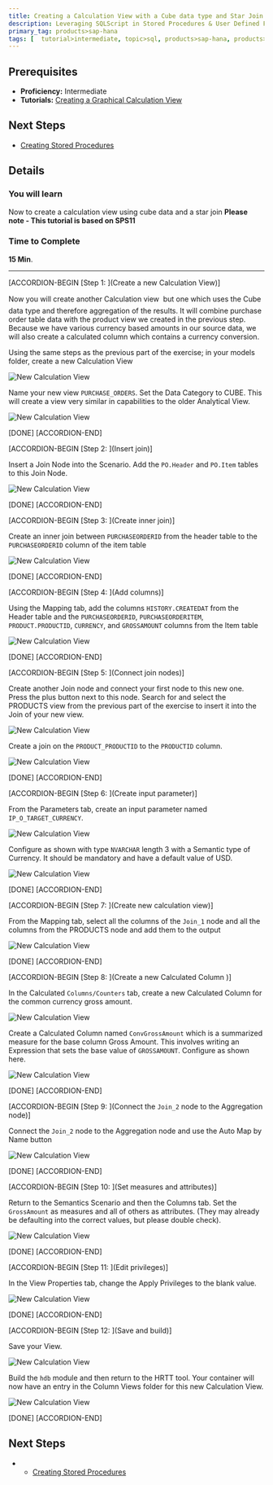 ```yaml
---
title: Creating a Calculation View with a Cube data type and Star Join
description: Leveraging SQLScript in Stored Procedures & User Defined Functions
primary_tag: products>sap-hana
tags: [  tutorial>intermediate, topic>sql, products>sap-hana, products>sap-hana\,-express-edition   ]
---
```

## Prerequisites  
- **Proficiency:** Intermediate
- **Tutorials:** [Creating a Graphical Calculation View](http://www.sap.com/developer/tutorials/xsa-graphical-view.html)

## Next Steps
- [Creating Stored Procedures](http://www.sap.com/developer/tutorials/xsa-sqlscript-stored-proc.html)

## Details
### You will learn  
Now to create a calculation view using cube data and a star join
**Please note - This tutorial is based on SPS11**

### Time to Complete
**15 Min**.

---


[ACCORDION-BEGIN [Step 1: ](Create a new Calculation View)]

Now you will create another Calculation view &#151; but one which uses the Cube data type and therefore aggregation of the results. It will combine purchase order table data with the product view we created in the previous step.  Because we have various currency based amounts in our source data, we will also create a calculated column which contains a currency conversion.Using the same steps as the previous part of the exercise; in your models folder, create a new Calculation View
![New Calculation View](1.png)
Name your new view `PURCHASE_ORDERS`. Set the Data Category to CUBE. This will create a view very similar in capabilities to the older Analytical View.

![New Calculation View](2.png)
[DONE][ACCORDION-END][ACCORDION-BEGIN [Step 2: ](Insert join)]Insert a Join Node into the Scenario. Add the `PO.Header` and `PO.Item` tables to this Join Node.
![New Calculation View](3.png)

[DONE]
[ACCORDION-END]

[ACCORDION-BEGIN [Step 3: ](Create inner join)]

Create an inner join between `PURCHASEORDERID` from the header table to the `PURCHASEORDERID` column of the item table

![New Calculation View](4.png)

[DONE]
[ACCORDION-END]

[ACCORDION-BEGIN [Step 4: ](Add columns)]

Using the Mapping tab, add the columns `HISTORY.CREATEDAT` from the Header table and the `PURCHASEORDERID`, `PURCHASEORDERITEM`, `PRODUCT.PRODUCTID`, `CURRENCY`, and `GROSSAMOUNT` columns from the Item table

![New Calculation View](5.png)

[DONE]
[ACCORDION-END]

[ACCORDION-BEGIN [Step 5: ](Connect join nodes)]

Create another Join node and connect your first node to this new one. Press the plus button next to this node. Search for and select the PRODUCTS view from the previous part of the exercise to insert it into the Join of your new view.  

![New Calculation View](6.png)

Create a join on the `PRODUCT_PRODUCTID` to the `PRODUCTID` column.

![New Calculation View](7.png)

[DONE]
[ACCORDION-END]

[ACCORDION-BEGIN [Step 6: ](Create input parameter)]

From the Parameters tab, create an input parameter named `IP_O_TARGET_CURRENCY`.

![New Calculation View](8.png)

Configure as shown with type `NVARCHAR` length 3 with a Semantic type of Currency. It should be mandatory and have a default value of USD.

![New Calculation View](9.png)

[DONE]
[ACCORDION-END]

[ACCORDION-BEGIN [Step 7: ](Create new calculation view)]

From the Mapping tab, select all the columns of the `Join_1` node and all the columns from the PRODUCTS node and add them to the output

![New Calculation View](10.png)

[DONE]
[ACCORDION-END]

[ACCORDION-BEGIN [Step 8: ](Create a new Calculated Column )]

In the Calculated `Columns/Counters` tab, create a new Calculated Column for the common currency gross amount.

![New Calculation View](11.png)

Create a Calculated Column named `ConvGrossAmount` which is a summarized measure for the base column Gross Amount. This involves writing an Expression that sets the base value of `GROSSAMOUNT`. Configure as shown here.

![New Calculation View](12.png)

[DONE]
[ACCORDION-END]

[ACCORDION-BEGIN [Step 9: ](Connect the `Join_2` node to the Aggregation node)]

Connect the `Join_2` node to the Aggregation node and use the Auto Map by Name button

![New Calculation View](13.png)

[DONE]
[ACCORDION-END]

[ACCORDION-BEGIN [Step 10: ](Set measures and attributes)]

Return to the Semantics Scenario and then the Columns tab. Set the `GrossAmount` as measures and all of others as attributes. (They may already be defaulting into the correct values, but please double check).

![New Calculation View](14.png)

[DONE]
[ACCORDION-END]

[ACCORDION-BEGIN [Step 11: ](Edit privileges)]

In the View Properties tab, change the Apply Privileges to the blank value.

![New Calculation View](15.png)

[DONE]
[ACCORDION-END]

[ACCORDION-BEGIN [Step 12: ](Save and build)]

Save your View.

![New Calculation View](16.png)

Build the `hdb` module and then return to the HRTT tool. Your container will now have an entry in the Column Views folder for this new Calculation View.

![New Calculation View](17.png)

[DONE]
[ACCORDION-END]



## Next Steps
-  - [Creating Stored Procedures](http://www.sap.com/developer/tutorials/xsa-sqlscript-stored-proc.html)
